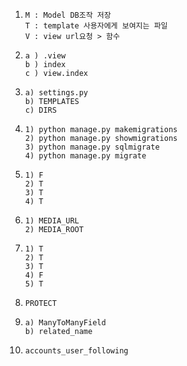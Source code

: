 1. ```
   M : Model DB조작 저장
   T : template 사용자에게 보여지는 파일
   V : view url요청 > 함수	
   ```

2. ```
   a ) .view
   b ) index
   c ) view.index 
   ```

3. ```
   a) settings.py
   b) TEMPLATES
   c) DIRS
   ```

4. ```
   1) python manage.py makemigrations
   2) python manage.py showmigrations
   3) python manage.py sqlmigrate
   4) python manage.py migrate
   ```

5. ```
   1) F
   2) T
   3) T
   4) T
   ```

6. ```
   1) MEDIA_URL 
   2) MEDIA_ROOT
   ```

7. ```
   1) T
   2) T
   3) T
   4) F
   5) T
   ```

8. ```
   PROTECT
   ```

9. ```
   a) ManyToManyField
   b) related_name
   ```

10. ```
    accounts_user_following
    ```

    